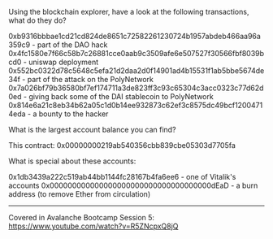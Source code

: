 Using the blockchain explorer, have a look at the following transactions, what do they do?

0xb9316bbbae1cd21cd824de8651c72582261230724b1957abdeb466aa96a359c9 - part of the DAO hack
0x4fc1580e7f66c58b7c26881cce0aab9c3509afe6e507527f30566fbf8039bcd0 - uniswap deployment
0x552bc0322d78c5648c5efa21d2daa2d0f14901ad4b15531f1ab5bbe5674de34f - part of the attack on the PolyNetwork
0x7a026bf79b36580bf7ef174711a3de823ff3c93c65304c3acc0323c77d62d0ed - giving back some of the DAI stablecoin to PolyNetwork
0x814e6a21c8eb34b62a05c1d0b14ee932873c62ef3c8575dc49bcf12004714eda - a bounty to the hacker

What is the largest account balance you can find?

This contract: 0x00000000219ab540356cbb839cbe05303d7705fa

What is special about these accounts:

0x1db3439a222c519ab44bb1144fc28167b4fa6ee6 - one of Vitalik's accounts
0x000000000000000000000000000000000000dEaD - a burn address (to remove Ether from circulation)

---

Covered in Avalanche Bootcamp Session 5: https://www.youtube.com/watch?v=R5ZNcpxQ8jQ
